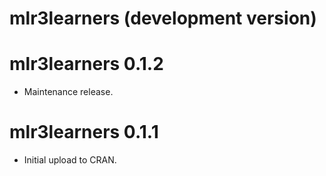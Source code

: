 # mlr3learners (development version)

# mlr3learners 0.1.2

* Maintenance release.

# mlr3learners 0.1.1

* Initial upload to CRAN.

